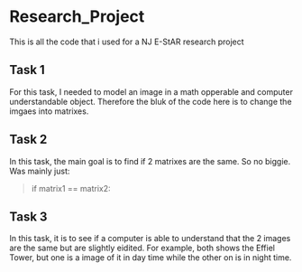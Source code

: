 # Research_Project

This is all the code that i used for a NJ E-StAR research project

## Task 1

For this task, I needed to model an image in a math opperable and computer understandable object. Therefore the bluk of the code here is to change the imgaes into matrixes. 

## Task 2

In this task, the main goal is to find if 2 matrixes are the same. So no biggie.
Was mainly just:
> if matrix1 == matrix2: 

## Task 3

In this task, it is to see if a computer is able to understand that the 2 images are the same but are slightly eidited. For example, both shows the Effiel Tower, but one is a image of it in day time while the other on is in night time.

